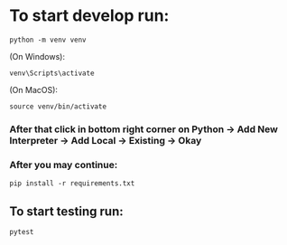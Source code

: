 # To start develop run:
```shell
python -m venv venv
```
(On Windows):
```shell
venv\Scripts\activate
```
(On MacOS):
```shell
source venv/bin/activate
```
### After that click in bottom right corner on Python -> Add New Interpreter -> Add Local -> Existing -> Okay
### After you may continue:
```shell
pip install -r requirements.txt
```
## To start testing run:
```shell
pytest
```
